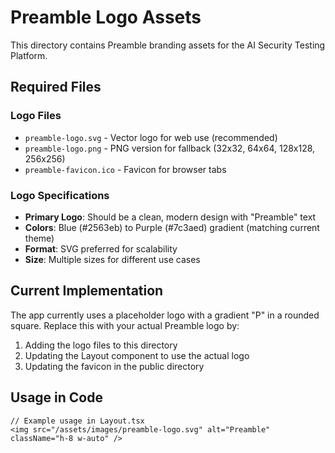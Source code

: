 # Preamble Logo Assets

This directory contains Preamble branding assets for the AI Security Testing Platform.

## Required Files

### Logo Files
- `preamble-logo.svg` - Vector logo for web use (recommended)
- `preamble-logo.png` - PNG version for fallback (32x32, 64x64, 128x128, 256x256)
- `preamble-favicon.ico` - Favicon for browser tabs

### Logo Specifications
- **Primary Logo**: Should be a clean, modern design with "Preamble" text
- **Colors**: Blue (#2563eb) to Purple (#7c3aed) gradient (matching current theme)
- **Format**: SVG preferred for scalability
- **Size**: Multiple sizes for different use cases

## Current Implementation
The app currently uses a placeholder logo with a gradient "P" in a rounded square. Replace this with your actual Preamble logo by:

1. Adding the logo files to this directory
2. Updating the Layout component to use the actual logo
3. Updating the favicon in the public directory

## Usage in Code
```tsx
// Example usage in Layout.tsx
<img src="/assets/images/preamble-logo.svg" alt="Preamble" className="h-8 w-auto" />
``` 